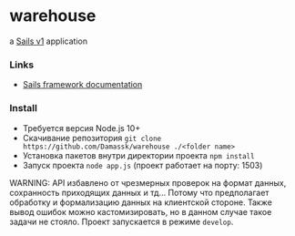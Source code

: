 # warehouse

a [Sails v1](https://sailsjs.com) application


### Links

+ [Sails framework documentation](https://sailsjs.com/get-started)


### Install

+ Требуется версия Node.js 10+
+ Скачивание репозитория `git clone https://github.com/Damassk/warehouse ./<folder name>`
+ Установка пакетов внутри директории проекта `npm install`
+ Запуск проекта `node app.js` (проект работает на порту: 1503)

WARNING: API избавлено от чрезмерных проверок на формат данных, сохранность приходящих данных и тд... Потому что
предполагает обработку и формализацию данных на клиентской стороне. Также вывод ошибок можно кастомизировать, но в данном
случае такое задачи не стояло. Проект запускается в режиме `develop`.

